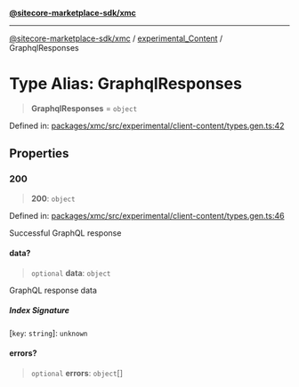 [**@sitecore-marketplace-sdk/xmc**](../../../../README.md)

***

[@sitecore-marketplace-sdk/xmc](../../../../README.md) / [experimental\_Content](../README.md) / GraphqlResponses

# Type Alias: GraphqlResponses

> **GraphqlResponses** = `object`

Defined in: [packages/xmc/src/experimental/client-content/types.gen.ts:42](https://github.com/Sitecore/marketplace-sdk/blob/main/packages/xmc/src/experimental/client-content/types.gen.ts#L42)

## Properties

### 200

> **200**: `object`

Defined in: [packages/xmc/src/experimental/client-content/types.gen.ts:46](https://github.com/Sitecore/marketplace-sdk/blob/main/packages/xmc/src/experimental/client-content/types.gen.ts#L46)

Successful GraphQL response

#### data?

> `optional` **data**: `object`

GraphQL response data

##### Index Signature

\[`key`: `string`\]: `unknown`

#### errors?

> `optional` **errors**: `object`[]
